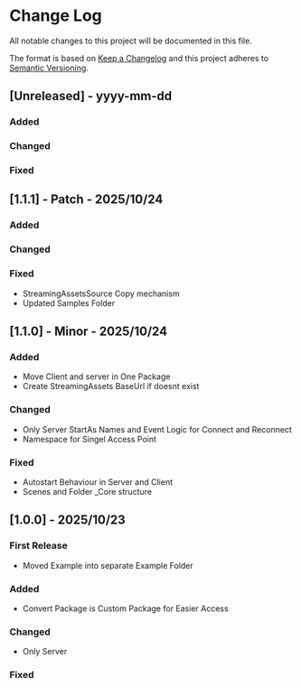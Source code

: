 
# Change Log
All notable changes to this project will be documented in this file.
 
The format is based on [Keep a Changelog](http://keepachangelog.com/)
and this project adheres to [Semantic Versioning](http://semver.org/).
 
## [Unreleased] - yyyy-mm-dd 
### Added
### Changed 
### Fixed 

## [1.1.1] - Patch - 2025/10/24
### Added
### Changed
### Fixed 
- StreamingAssetsSource Copy mechanism
- Updated Samples Folder

## [1.1.0] - Minor - 2025/10/24
### Added
- Move Client and server in One Package  
- Create StreamingAssets BaseUrl if doesnt exist
### Changed
- Only Server StartAs Names and Event Logic for Connect and Reconnect
- Namespace for Singel Access Point  
### Fixed 
- Autostart Behaviour in Server and Client
- Scenes and Folder _Core structure

## [1.0.0] - 2025/10/23
### First Release
- Moved Example into separate Example Folder 
### Added
- Convert Package is Custom Package for Easier Access 
### Changed
- Only Server  
### Fixed 